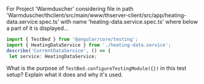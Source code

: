 For Project 'Warmduscher' considering file in path 'Warmduscher/thclient/src/main/www/thserver-client/src/app/heating-data.service.spec.ts' with name 'heating-data.service.spec.ts' where below a part of it is displayed... 

```typescript
import { TestBed } from '@angular/core/testing';
import { HeatingDataService } from './heating-data.service';
describe('CurrentDataService', () => {
 let service: HeatingDataService;
```
What is the purpose of `TestBed.configureTestingModule({})` in this test setup? Explain what it does and why it's used.